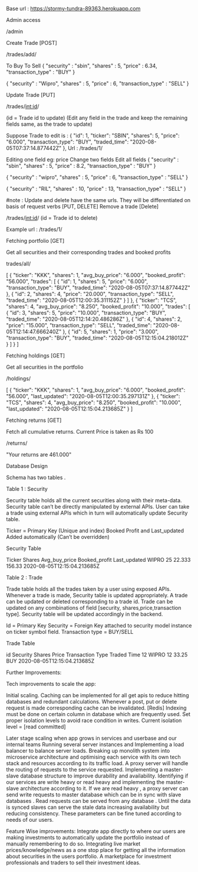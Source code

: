 Base url : https://stormy-tundra-89363.herokuapp.com

Admin access

/admin



Create Trade [POST]

/trades/add/


To Buy
To Sell
{
	"security" : "sbin",
	"shares" : 5,
	"price" : 6.34,
	"transaction_type" : "BUY"
}


{
	"security" : "Wipro",
	"shares" : 5,
	"price" : 6,
	"transaction_type" : "SELL"
}





Update Trade [PUT]

/trades/<int:id>/

(id = Trade id to update)
(Edit any field in the trade and keep the remaining fields same, as the trade to update)

Suppose Trade to edit is : 
{
                "id": 1,
		   "ticker": "SBIN",
                "shares": 5,
                "price": "6.000",
                "transaction_type": "BUY",
                "traded_time": "2020-08-05T07:37:14.877442Z"
            },
Url : /trades/1/




Editing one field eg: price
Change two fields 
Edit all fields
{
    "security" : "sbin",
    "shares" : 5,
    "price" : 8.2,
    "transaction_type" : "BUY"
}


{
    "security" : "wipro",
    "shares" : 5,
    "price" : 6,
    "transaction_type" : "SELL"
}


{
    "security" : "RIL",
    "shares" : 10,
    "price" : 13,
    "transaction_type" : "SELL"
}




#note : Update and delete have the same urls. They will be differentiated on basis of request verbs [PUT, DELETE]
Remove a trade [Delete]

/trades/<int:id>/
(id = Trade id to delete)

 Example url : /trades/1/


 Fetching portfolio [GET]

Get all securities and their corresponding trades and booked profits

trades/all/

[
    {
        "ticker": "KKK",
        "shares": 1,
        "avg_buy_price": "6.000",
        "booked_profit": "56.000",
        "trades": [
            {
                "id": 1,
                "shares": 5,
                "price": "6.000",
                "transaction_type": "BUY",
                "traded_time": "2020-08-05T07:37:14.877442Z"
            },
            {
                "id": 2,
                "shares": 4,
                "price": "20.000",
                "transaction_type": "SELL",
                "traded_time": "2020-08-05T12:00:35.311152Z"
            }
        ]
    },
    {
        "ticker": "TCS",
        "shares": 4,
        "avg_buy_price": "8.250",
        "booked_profit": "10.000",
        "trades": [
            {
                "id": 3,
                "shares": 5,
                "price": "10.000",
                "transaction_type": "BUY",
                "traded_time": "2020-08-05T12:14:20.486286Z"
            },
            {
                "id": 4,
                "shares": 2,
                "price": "15.000",
                "transaction_type": "SELL",
                "traded_time": "2020-08-05T12:14:47.666240Z"
            },
            {
                "id": 5,
                "shares": 1,
                "price": "3.000",
                "transaction_type": "BUY",
                "traded_time": "2020-08-05T12:15:04.218012Z"
            }
        ]
    }
]

 Fetching holdings [GET]

Get all securities in the portfolio

/holdings/

[
    {
        "ticker": "KKK",
        "shares": 1,
        "avg_buy_price": "6.000",
        "booked_profit": "56.000",
        "last_updated": "2020-08-05T12:00:35.297131Z"
    },
    {
        "ticker": "TCS",
        "shares": 4,
        "avg_buy_price": "8.250",
        "booked_profit": "10.000",
        "last_updated": "2020-08-05T12:15:04.213685Z"
    }
]


Fetching returns [GET]

Fetch all cumulative returns. Current Price is taken as Rs 100

/returns/

"Your returns are 461.000"





































Database Design

Schema has two tables .

Table 1 : Security 

Security table holds all the current securities along with their meta-data.
Security table can’t be directly manipulated by external APIs. User can take a trade using external APIs which in turn will automatically update Security table.

Ticker  = Primary Key (Unique and index)
Booked Profit and Last_updated Added automatically (Can’t be overridden)

Security Table

Ticker
Shares
Avg_buy_price
Booked_profit
Last_updated
WIPRO
25
22.333
156.33
2020-08-05T12:15:04.213685Z


Table 2 : Trade

Trade table holds all the trades taken by a user using exposed APIs. Whenever a trade is made, Security table is updated appropriately. 
A trade can be updated or deleted corresponding to a  trade id.  Trade can be updated on any combinations of field [security, shares,price,transaction type]. Security table will be updated accordingly in the backend.

Id = Primary Key
Security = Foreign Key attached to security model instance on ticker symbol field.
Transaction type  = BUY/SELL


Trade Table
 
id
Security
Shares
Price
Transaction Type
Traded Time
12
WIPRO
12
33.25
BUY
2020-08-05T12:15:04.213685Z




Further Improvements:

Tech improvements to scale the app:

Initial scaling.
Caching can be implemented for all get apis to reduce hitting databases and redundant calculations. Whenever a post, put or delete request is made corresponding cache can be invalidated. [Redis]
Indexing must be done on certain column in database which are frequently used.
Set proper isolation levels to avoid race condition in writes. Current isolation level = [read committed]

Later stage scaling when app grows in services and userbase and our internal teams
Running several server instances and Implementing a load balancer to balance server loads.
Breaking up monolith system into microservice architecture and optimising each service with its own tech stack and resources according to its traffic load. A proxy server will handle the routing of requests to the service requested.
Implementing a master-slave database structure to improve durability and availability. 
Identifying if our services are write heavy or read heavy and implementing the master-slave architecture according to it. If we are read heavy , a proxy server can send write requests to master database which can be in sync with slave databases . Read requests can be served from any database . 
Until the data is synced slaves can serve the stale data increasing availability but reducing consistency.  These parameters can be fine tuned according to needs of our users. 



Feature Wise improvements:
Integrate app directly to where our users are making investments to automatically update the portfolio instead of manually remembering to do so.
Integrating live market prices/knowledge/news as a one stop place for getting all the information about securities in the users portfolio.
A marketplace for investment professionals and traders to sell their investment ideas.



